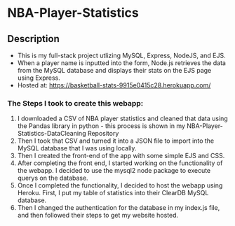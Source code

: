 # NBA-Player-Statistics

## Description
* This is my full-stack project utlizing MySQL, Express, NodeJS, and EJS.
* When a player name is inputted into the form, Node.js retrieves the data from the MySQL database and displays their stats on the EJS page using Express.
* Hosted at: https://basketball-stats-9915e0415c28.herokuapp.com/
  
### The Steps I took to create this webapp: 
1. I downloaded a CSV of NBA player statistics and cleaned that data using the Pandas library in python - this process is shown in my NBA-Player-Statistics-DataCleaning Repository
2. Then I took that CSV and turned it into a JSON file to import into the MySQL database that I was using locally.
3. Then I created the front-end of the app with some simple EJS and CSS.
4. After completing the front end, I started working on the functionality of the webapp. I decided to use the mysql2 node package to execute querys on the database.
5. Once I completed the functionality, I decided to host the webapp using Heroku. First, I put my table of statistics into their ClearDB MySQL database.
6. Then I changed the authentication for the database in my index.js file, and then followed their steps to get my website hosted.
